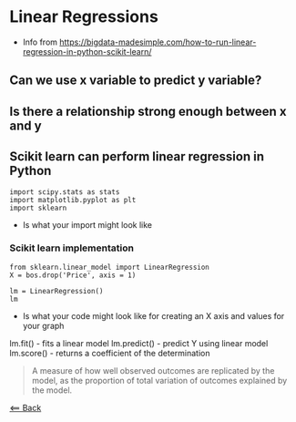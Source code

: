 # Linear Regressions
- Info from https://bigdata-madesimple.com/how-to-run-linear-regression-in-python-scikit-learn/ 
## Can we use x variable to predict y variable?

## Is there a relationship strong enough between x and y

## Scikit learn can perform linear regression in Python

```
import scipy.stats as stats
import matplotlib.pyplot as plt
import sklearn
```

- Is what your import might look like

### Scikit learn implementation

```
from sklearn.linear_model import LinearRegression
X = bos.drop('Price', axis = 1)

lm = LinearRegression()
lm
```
- Is what your code might look like for creating an X axis and values for your graph

lm.fit() - fits a linear model
lm.predict() - predict Y using linear model
lm.score() - returns a coefficient of the determination
> A measure of how well observed outcomes are replicated by the model, as the proportion of total variation of outcomes explained by the model.


[<== Back](README.md)
